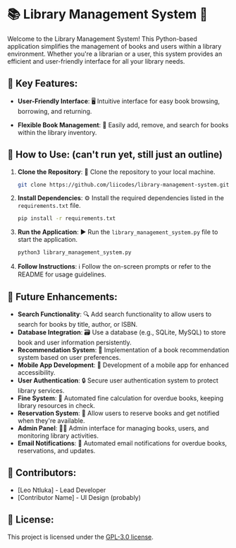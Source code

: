 # 📚 Library Management System 📖

Welcome to the Library Management System! This Python-based application simplifies the management of books and users within a library environment. Whether you're a librarian or a user, this system provides an efficient and user-friendly interface for all your library needs.

## 🚀 Key Features:

- **User-Friendly Interface**: 🖥️ Intuitive interface for easy book browsing, borrowing, and returning.
  
- **Flexible Book Management**: 📖 Easily add, remove, and search for books within the library inventory.

## 📝 How to Use: (can't run yet, still just an outline)

1. **Clone the Repository**: 🔄 Clone the repository to your local machine.
   
    ```sh
    git clone https://github.com/liicodes/library-management-system.git
    ```
    
3. **Install Dependencies**: ⚙️ Install the required dependencies listed in the `requirements.txt` file.
   
    ```sh
    pip install -r requirements.txt
    ```
    
4. **Run the Application**: ▶️ Run the `library_management_system.py` file to start the application.
   
    ```sh
    python3 library_management_system.py
    ```
    
6. **Follow Instructions**: ℹ️ Follow the on-screen prompts or refer to the README for usage guidelines.

## 🌟 Future Enhancements:

- **Search Functionality**: 🔍 Add search functionality to allow users to search for books by title, author, or ISBN.
- **Database Integration**: 🗃️ Use a database (e.g., SQLite, MySQL) to store book and user information persistently.
- **Recommendation System**: 🎯 Implementation of a book recommendation system based on user preferences.
- **Mobile App Development**: 📱 Development of a mobile app for enhanced accessibility.
- **User Authentication**: 🔒 Secure user authentication system to protect library services.
- **Fine System**: 💸 Automated fine calculation for overdue books, keeping library resources in check.
- **Reservation System**: 📅 Allow users to reserve books and get notified when they're available.
- **Admin Panel**: 👩‍💼 Admin interface for managing books, users, and monitoring library activities.
- **Email Notifications**: 📧 Automated email notifications for overdue books, reservations, and updates.

## 🤝 Contributors:

- [Leo Ntluka] - Lead Developer
- [Contributor Name] - UI Design (probably)

## 📄 License:

This project is licensed under the [GPL-3.0 license](LICENSE).
